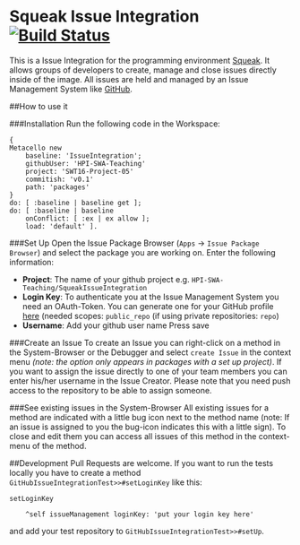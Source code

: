 Squeak Issue Integration [![Build Status](https://travis-ci.org/HPI-SWA-Teaching/SWT16-Project-05.svg?branch=master)](https://travis-ci.org/HPI-SWA-Teaching/SWT16-Project-05)
===================

This is a Issue Integration for the programming environment
[Squeak](http://squeak.org/). It allows groups of developers to create, manage
and close issues directly inside of the image. All issues are held and managed
by an Issue Management System like [GitHub](https://github.com).

##How to use it

###Installation
Run the following code in the Workspace:
```smalltalk
{
Metacello new
    baseline: 'IssueIntegration';
    githubUser: 'HPI-SWA-Teaching'
    project: 'SWT16-Project-05'
    commitish: 'v0.1'
    path: 'packages'
}
do: [ :baseline | baseline get ];
do: [ :baseline | baseline
    onConflict: [ :ex | ex allow ];
    load: 'default' ].
```
###Set Up
Open the Issue Package Browser (`Apps` -> `Issue Package Browser`) and select
the package you are working on. Enter the following information:
- **Project**: The name of your github project e.g. `HPI-SWA-Teaching/SqueakIssueIntegration`
- **Login Key**: To authenticate you at the Issue Management System you need an
OAuth-Token. You can generate one for your GitHub profile
[here](https://github.com/settings/tokens)
(needed scopes: `public_repo` (if using private repositories: `repo`)
- **Username**: Add your github user name
Press save

###Create an Issue
To create an Issue you can right-click on a method in the System-Browser or the
Debugger and select `create Issue` in the context menu *(note: the option only
appears in packages with a set up project)*. If you want to assign the issue
directly to one of your team members you can enter his/her username in the
Issue Creator. Please note that you need push access to the repository to be
able to assign someone.

###See existing issues in the System-Browser
All existing issues for a method are indicated with a little bug icon next to
the method name (note: If an issue is assigned to you the bug-icon indicates
this with a little sign). To close and edit them you can access all issues of
this method in the context-menu of the method.

##Development
Pull Requests are welcome.
If you want to run the tests locally you have to create a method
`GitHubIssueIntegrationTest>>#setLoginKey` like this:
```smalltalk
setLoginKey

	^self issueManagement loginKey: 'put your login key here'
```
and add your test repository to `GitHubIssueIntegrationTest>>#setUp`.
